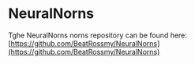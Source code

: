 # NeuralNorns

Tghe NeuralNorns norns repository can be found here: [https://github.com/BeatRossmy/NeuralNorns](https://github.com/BeatRossmy/NeuralNorns)
